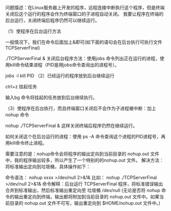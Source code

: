 问题描述：在Linux服务器上开发的程序，远程连接中断执行这个程序，但是终端关闭后这个运行的程序会作为终端窗口的子进程自动关闭。 我要让程序在终端的后台运行，关闭终端后程序仍然可以继续运行。

（1）使程序在后台运行方法

一般情况下，我们在命令后面加上&即可(如下面的语句会在后台执行可执行文件TCPServerFinal)

./TCPServerFinal &
关闭后台程序方法：使用jobs 命令列出正在运行的进程，使用kill命令结束进程（PID是用jobs命令查询出的进程号）。

jobs -l
kill PID
（2）已经运行的程序放到后台继续运行

ctrl+z 挂起任务

输入bg 命令将挂起的任务放到后台继续执行。

 

（3）使程序在后台执行，而且终端窗口关闭后不会作为子进程被中断：加上 nohup 命令

nohup ./TCPServerFinal & 
这样关闭终端后程序仍然在继续运行。

如何关闭这个在后台运行的进程：使用 ps -A 命令查询这个进程的PID进程号，再用kill命令终止进程。

需要注意的是：nohup命令会将程序的输出定向到当前目录的 nohup.out 文件中，我的程序输出较多，所以产生了一个特别的的nohup.out 文件。    解决方法：将标准输出定向到垃圾桶，具体操作如下：

命令语法： nohup xxxx >/dev/null 2>&1& 
比如： nohup ./TCPServerFinal  >/dev/null 2>&1&
命令解释：后台运行 TCPServerFinal  程序，将标准错误输出合并到标准输出，然后标准输出重定向至 垃圾桶 /dev/null
(无论是否将 nohup 命令的输出重定向到终端，输出都将附加到当前目录的 nohup.out 文件中。如果当前目录的 nohup.out 文件不可写，输出重定向到 $HOME/nohup.out 文件中。)